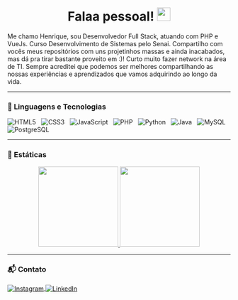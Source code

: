 <h1 align="center">Falaa pessoal! <img src="https://raw.githubusercontent.com/kaueMarques/kaueMarques/master/hi.gif" width="30"></h1>

<p>
Me chamo Henrique, sou Desenvolvedor Full Stack, atuando com PHP e VueJs. Curso Desenvolvimento de Sistemas pelo Senai.  
Compartilho com vocês meus repositórios com uns projetinhos massas e ainda inacabados, mas dá pra tirar bastante proveito em :)!
Curto muito fazer network na área de TI. Sempre acreditei que podemos ser melhores compartilhando as nossas experiências e aprendizados que vamos adquirindo ao longo da vida.
</p>

---

### 🔧 Linguagens e Tecnologias

![HTML5](https://img.shields.io/badge/HTML5-E34F26?style=for-the-badge&logo=html5&logoColor=white) &nbsp;
![CSS3](https://img.shields.io/badge/CSS3-1572B6?style=for-the-badge&logo=css3&logoColor=white) &nbsp;
![JavaScript](https://img.shields.io/badge/JavaScript-323330?style=for-the-badge&logo=javascript&logoColor=F7DF1E) &nbsp;
![PHP](https://img.shields.io/badge/PHP-777BB4?style=for-the-badge&logo=php&logoColor=white) &nbsp;
![Python](https://img.shields.io/badge/Python-316192?style=for-the-badge&logo=python&logoColor=yellow) &nbsp;
![Java](https://img.shields.io/badge/Java-316192?style=for-the-badge&logo=java&logoColor=red) &nbsp;
![MySQL](https://img.shields.io/badge/MySQL-00000F?style=for-the-badge&logo=mysql&logoColor=white) &nbsp;
![PostgreSQL](https://img.shields.io/badge/PostgreSQL-316192?style=for-the-badge&logo=postgresql&logoColor=white) &nbsp;
<br>

---

### 📐 Estáticas

<p align="center">
<a href="https://github.com/henriquensco">
  
  <img height="180em" src="https://github-readme-stats-eight-theta.vercel.app/api?username=henriquensco&show_icons=true&theme=algolia&include_all_commits=true&count_private=true"/>
  
  <img height="180em" src="https://github-readme-stats-eight-theta.vercel.app/api/top-langs/?username=henriquensco&layout=compact&langs_count=8&theme=algolia"/>

</a>
</p>

---

### 📬 Contato

<p>

<a href="https://www.instagram.com/henrique.nsco/" target="_blank">
  <img align="center" src="https://img.shields.io/badge/Instagram-E4405F?style=for-the-badge&logo=instagram&logoColor=white" alt="Instagram"/>
</a>

<a href="https://www.linkedin.com/in/henriquensco/" target="_blank">
  <img align="center" src="https://img.shields.io/badge/LinkedIn-0077B5?style=for-the-badge&logo=linkedin&logoColor=white" alt="LinkedIn"/>
</a>
</p>
